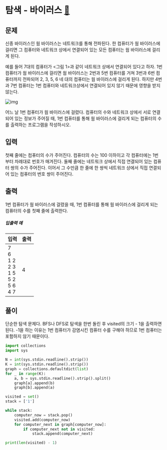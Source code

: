 # 탐색 - 바이러스 [🔗](https://www.acmicpc.net/problem/2606)

## 문제

신종 바이러스인 웜 바이러스는 네트워크를 통해 전파된다. 한 컴퓨터가 웜 바이러스에 걸리면 그 컴퓨터와 네트워크 상에서 연결되어 있는 모든 컴퓨터는 웜 바이러스에 걸리게 된다.

예를 들어 7대의 컴퓨터가 <그림 1>과 같이 네트워크 상에서 연결되어 있다고 하자. 1번 컴퓨터가 웜 바이러스에 걸리면 웜 바이러스는 2번과 5번 컴퓨터를 거쳐 3번과 6번 컴퓨터까지 전파되어 2, 3, 5, 6 네 대의 컴퓨터는 웜 바이러스에 걸리게 된다. 하지만 4번과 7번 컴퓨터는 1번 컴퓨터와 네트워크상에서 연결되어 있지 않기 때문에 영향을 받지 않는다.

![img](https://www.acmicpc.net/upload/images/zmMEZZ8ioN6rhCdHmcIT4a7.png)

어느 날 1번 컴퓨터가 웜 바이러스에 걸렸다. 컴퓨터의 수와 네트워크 상에서 서로 연결되어 있는 정보가 주어질 때, 1번 컴퓨터를 통해 웜 바이러스에 걸리게 되는 컴퓨터의 수를 출력하는 프로그램을 작성하시오.

## 입력

첫째 줄에는 컴퓨터의 수가 주어진다. 컴퓨터의 수는 100 이하이고 각 컴퓨터에는 1번 부터 차례대로 번호가 매겨진다. 둘째 줄에는 네트워크 상에서 직접 연결되어 있는 컴퓨터 쌍의 수가 주어진다. 이어서 그 수만큼 한 줄에 한 쌍씩 네트워크 상에서 직접 연결되어 있는 컴퓨터의 번호 쌍이 주어진다.

## 출력

1번 컴퓨터가 웜 바이러스에 걸렸을 때, 1번 컴퓨터를 통해 웜 바이러스에 걸리게 되는 컴퓨터의 수를 첫째 줄에 출력한다.

##### 입출력 예

| 입력                                                         | 출력 |
| ------------------------------------------------------------ | ---- |
| 7<br />6<br />1 2<br />2 3<br />1 5<br />5 2<br />5 6<br />4 7 | 4    |

## 풀이

단순한 탐색 문제다. BFS나 DFS로 탐색을 한번 돌린 후 visited의 크기 - 1을 출력하면 된다. -1을 하는 이유는 1번 컴퓨터가 감염시킨 컴퓨터 수를 구해야 하므로 1번 컴퓨터는 포함하지 않기 때문이다.

```python
import collections
import sys

N = int(sys.stdin.readline().strip())
K = int(sys.stdin.readline().strip())
graph = collections.defaultdict(list)
for _ in range(K):
    a, b = sys.stdin.readline().strip().split()
    graph[a].append(b)
    graph[b].append(a)

visited = set()
stack = ['1']

while stack:
    computer_now = stack.pop()
    visited.add(computer_now)
    for computer_next in graph[computer_now]:
        if computer_next not in visited:
            stack.append(computer_next)

print(len(visited) - 1)
```
